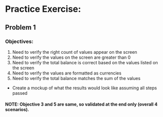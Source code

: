# Practice Exercise:
## Problem 1

### Objectives:
1. Need to verify the right count of values appear on the screen
2. Need to verify the values on the screen are greater than 0
3. Need to verify the total balance is correct based on the values listed on the screen
4. Need to verify the values are formatted as currencies
5. Need to verify the total balance matches the sum of the values
* Create a mockup of what the results would look like assuming all steps passed 

#### NOTE: Objective 3 and 5 are same, so validated at the end only (overall 4 scenarios).
